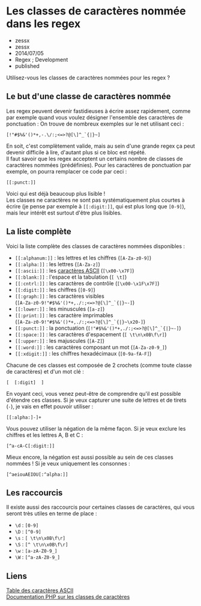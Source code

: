 # Les classes de caractères nommée dans les regex
- zessx
- zessx
- 2014/07/05
- Regex ; Development
- published

Utilisez-vous les classes de caractères nommées pour les regex ? 

## Le but d'une classe de caractères nommée

Les regex peuvent devenir fastidieuses à écrire assez rapidement, comme par exemple quand vous voulez désigner l'ensemble des caractères de ponctuation :
On trouve de nombreux exemples sur le net utilisant ceci :

	[!"#$%&'()*+,-.\/:;<=>?@[\]^_`{|}~]

En soit, c'est complètement valide, mais au sein d'une grande regex ça peut devenir difficile à lire, d'autant plus si ce bloc est répété.  
Il faut savoir que les regex acceptent un certains nombre de classes de caractères nommées (prédéfinies). Pour les caractères de ponctuation par exemple, on pourra remplacer ce code par ceci :

	[[:punct:]]

Voici qui est déjà beaucoup plus lisible !  
Les classes ne caractères ne sont pas systématiquement plus courtes à écrire (je pense par exemple à `[[:digit:]]`, qui est plus long que `[0-9]`), mais leur intérêt est surtout d'être plus lisibles.

## La liste complète

Voici la liste complète des classes de caractères nommées disponibles :

- `[[:alphanum:]]` : les lettres et les chiffres (`[A-Za-z0-9]`)
- `[[:alpha:]]` : les lettres (`[A-Za-z]`)
- `[[:ascii:]]` : les [caractères ASCII](http://fr.wikipedia.org/wiki/American_Standard_Code_for_Information_Interchange#Description) (`[\x00-\x7F]`)
- `[[:blank:]]` : l'espace et la tabulation (`[ \t]`)
- `[[:cntrl:]]` : les caractères de contrôle (`[\x00-\x1F\x7F]`)
- `[[:digit:]]` : les chiffres (`[0-9]`)
- `[[:graph:]]` : les caractères visibles <br>(``[A-Za-z0-9!"#$%&'()*+,./:;<=>?@[\]^_`{|}~-]``)
- `[[:lower:]]` : les minuscules (`[a-z]`)
- `[[:print:]]` : les caractère imprimables <br>(``[A-Za-z0-9!"#$%&'()*+,./:;<=>?@[\]^_`{|}~\x20-]``)
- `[[:punct:]]` : la ponctuation (``[!"#$%&'()*+,./:;<=>?@[\]^_`{|}~-]``)
- `[[:space:]]` : les caractères d'espacement (`[ \t\n\x0B\f\r]`)
- `[[:upper:]]` : les majuscules (`[A-Z]`)
- `[[:word:]]` : les caractères composant un mot (`[A-Za-z0-9_]`)
- `[[:xdigit:]]` : les chiffres hexadécimaux (`[0-9a-fA-F]`)

Chacune de ces classes est composée de 2 crochets (comme toute classe de caractères) et d'un mot clé :

	[  [:digit]  ]

En voyant ceci, vous venez peut-être de comprendre qu'il est possible d'étendre ces classes. Si je veux capturer une suite de lettres et de tirets (`-`), je vais en effet pouvoir utiliser :

	[[:alpha:]-]+

Vous pouvez utiliser la négation de la même façon. Si je veux exclure les chiffres et les lettres A, B et C :

	[^a-cA-C[:digit:]]

Mieux encore, la négation est aussi possible au sein de ces classes nommées ! Si je veux uniquement les consonnes :
	
	[^aeiouAEIOU[:^alpha:]]

## Les raccourcis

Il existe aussi des raccourcis pour certaines classes de caractères, qui vous seront très utiles en terme de place :

- `\d` : `[0-9]`
- `\D` : `[^0-9]`
- `\s` : `[ \t\n\x0B\f\r]`
- `\S` : `[^ \t\n\x0B\f\r]`
- `\w` : `[a-zA-Z0-9_]`
- `\W` : `[^a-zA-Z0-9_]`

## Liens

[Table des caractères ASCII](http://fr.wikipedia.org/wiki/American_Standard_Code_for_Information_Interchange#Description)  
[Documentation PHP sur les classes de caractères](http://fr.php.net//manual/fr/regexp.reference.character-classes.php)  